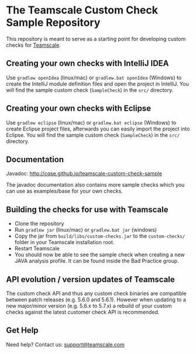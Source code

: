 The Teamscale Custom Check Sample Repository
============================================

This repository is meant to serve as a starting point for developing custom checks for [Teamscale](https://www.teamscale.com).

Creating your own checks with IntelliJ IDEA
-------------------------------------
Use ```gradlew openIdea``` (linux/mac) or ```gradlew.bat openIdea``` (Windows) to create the IntelliJ module definition files and open the project in IntelliJ. You will find the sample custom check (```SampleCheck```) in the ```src/``` directory.

Creating your own checks with Eclipse
-------------------------------------
Use ```gradlew eclipse``` (linux/mac) or ```gradlew.bat eclipse``` (Windows) to create Eclipse project files, afterwards you can easily import the project into Eclipse. You will find the sample custom check (```SampleCheck```) in the ```src/``` directory.

Documentation
-------------
Javadoc: http://cqse.github.io/teamscale-custom-check-sample

The javadoc documentation also contains more sample checks which you can use as examples/base for your own checks.

Building the checks for use with Teamscale
------------------------------------------
- Clone the repository
- Run ```gradlew jar``` (linux/mac) or ```gradlew.bat jar``` (windows)
- Copy the jar from ```build/libs/custom-checks.jar``` to the ```custom-checks/``` folder in your Teamscale installation root.
- Restart Teamscale
- You should now be able to see the sample check when creating a new JAVA analysis profile. It can be found inside the Bad Practice group.

API evolution / version updates of Teamscale
------------------------------------------
The custom check API and thus any custom check binaries are compatible between patch releases (e.g. 5.6.0 and 5.6.1). However when updating to a new major/minor version (e.g. 5.6.x to 5.7.x) a rebuild of your custom checks against the latest customer check API is recommended.

Get Help
--------
Need help? Contact us: support@teamscale.com

